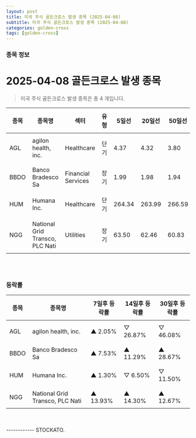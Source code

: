 ```yaml
---
layout: post
title: 미국 주식 골든크로스 발생 종목 (2025-04-08)
subtitle: 미국 주식 골든크로스 발생 종목 (2025-04-08)
categories: golden-cross
tags: [golden-cross]
---
```



### 종목 정보

# 2025-04-08 골든크로스 발생 종목

<blockquote>  <p> 미국 주식 골든크로스 발생 종목은 총 4 개입니다. </p></blockquote>

<style type="text/css">table th,table td { padding: 10px 9px }</style><table><thead><tr><th>종목</th><th>종목명</th><th>섹터</th><th>유형</th><th>5일선</th><th>20일선</th><th>50일선</th><th>200일선</th></tr></thead><tbody><tr><td>AGL</td><td>agilon health, inc.</td><td>Healthcare</td><td>단기</td><td>4.37</td><td>4.32</td><td>3.80</td><td>3.04</td></tr><tr><td>BBDO</td><td>Banco Bradesco Sa</td><td>Financial Services</td><td>장기</td><td>1.99</td><td>1.98</td><td>1.94</td><td>1.94</td></tr><tr><td>HUM</td><td>Humana Inc.</td><td>Healthcare</td><td>단기</td><td>264.34</td><td>263.99</td><td>266.59</td><td>269.99</td></tr><tr><td>NGG</td><td>National Grid Transco, PLC Nati</td><td>Utilities</td><td>장기</td><td>63.50</td><td>62.46</td><td>60.83</td><td>60.82</td></tr></tbody></table><br><br>
### 등락률

<table><thead><tr><th>종목</th><th>종목명</th><th>7일후 등락률</th><th>14일후 등락률</th><th>30일후 등락률</th></tr></thead><tbody><tr><td>AGL</td><td>agilon health, inc.</td><td>▲ 2.05%</td><td>▽ 26.87%</td><td>▽ 46.08%</td></tr><tr><td>BBDO</td><td>Banco Bradesco Sa</td><td>▲ 7.53%</td><td>▲ 11.29%</td><td>▲ 28.67%</td></tr><tr><td>HUM</td><td>Humana Inc.</td><td>▲ 1.30%</td><td>▽ 6.50%</td><td>▽ 11.50%</td></tr><tr><td>NGG</td><td>National Grid Transco, PLC Nati</td><td>▲ 13.93%</td><td>▲ 14.30%</td><td>▲ 12.67%</td></tr></tbody></table><br><br>
------------
STOCKATO. 
